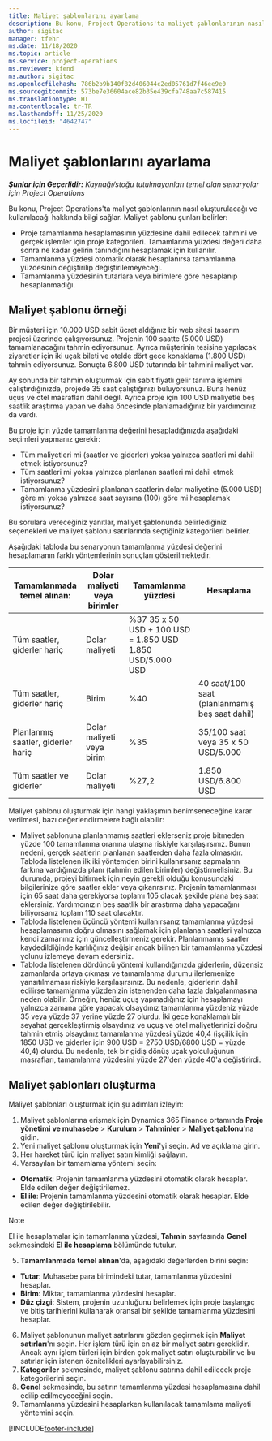 ```yaml
---
title: Maliyet şablonlarını ayarlama
description: Bu konu, Project Operations'ta maliyet şablonlarının nasıl oluşturulacağı ve kullanılacağı hakkında bilgi sağlar.
author: sigitac
manager: tfehr
ms.date: 11/18/2020
ms.topic: article
ms.service: project-operations
ms.reviewer: kfend
ms.author: sigitac
ms.openlocfilehash: 786b2b9b140f82d406044c2ed05761d7f46ee9e0
ms.sourcegitcommit: 573be7e36604ace82b35e439cfa748aa7c587415
ms.translationtype: HT
ms.contentlocale: tr-TR
ms.lasthandoff: 11/25/2020
ms.locfileid: "4642747"
---
```

# <a name="set-up-cost-templates"></a>Maliyet şablonlarını ayarlama

_**Şunlar için Geçerlidir:** Kaynağı/stoğu tutulmayanları temel alan senaryolar için Project Operations_


Bu konu, Project Operations'ta maliyet şablonlarının nasıl oluşturulacağı ve kullanılacağı hakkında bilgi sağlar. Maliyet şablonu şunları belirler:

- Proje tamamlanma hesaplamasının yüzdesine dahil edilecek tahmini ve gerçek işlemler için proje kategorileri. Tamamlanma yüzdesi değeri daha sonra ne kadar gelirin tanındığını hesaplamak için kullanılır.
- Tamamlanma yüzdesi otomatik olarak hesaplanırsa tamamlanma yüzdesinin değiştirilip değiştirilemeyeceği.
- Tamamlanma yüzdesinin tutarlara veya birimlere göre hesaplanıp hesaplanmadığı.

## <a name="cost-template-example"></a>Maliyet şablonu örneği

Bir müşteri için 10.000 USD sabit ücret aldığınız bir web sitesi tasarım projesi üzerinde çalışıyorsunuz. Projenin 100 saatte (5.000 USD) tamamlanacağını tahmin ediyorsunuz. Ayrıca müşterinin tesisine yapılacak ziyaretler için iki uçak bileti ve otelde dört gece konaklama (1.800 USD) tahmin ediyorsunuz. Sonuçta 6.800 USD tutarında bir tahmini maliyet var.

Ay sonunda bir tahmin oluşturmak için sabit fiyatlı gelir tanıma işlemini çalıştırdığınızda, projede 35 saat çalıştığınızı buluyorsunuz. Buna henüz uçuş ve otel masrafları dahil değil. Ayrıca proje için 100 USD maliyetle beş saatlik araştırma yapan ve daha öncesinde planlamadığınız bir yardımcınız da vardı.

Bu proje için yüzde tamamlanma değerini hesapladığınızda aşağıdaki seçimleri yapmanız gerekir:

- Tüm maliyetleri mi (saatler ve giderler) yoksa yalnızca saatleri mi dahil etmek istiyorsunuz?
- Tüm saatleri mi yoksa yalnızca planlanan saatleri mi dahil etmek istiyorsunuz?
- Tamamlanma yüzdesini planlanan saatlerin dolar maliyetine (5.000 USD) göre mi yoksa yalnızca saat sayısına (100) göre mi hesaplamak istiyorsunuz?

Bu sorulara vereceğiniz yanıtlar, maliyet şablonunda belirlediğiniz seçenekleri ve maliyet şablonu satırlarında seçtiğiniz kategorileri belirler.

Aşağıdaki tabloda bu senaryonun tamamlanma yüzdesi değerini hesaplamanın farklı yöntemlerinin sonuçları gösterilmektedir.

| Tamamlanmada temel alınan: | Dolar maliyeti veya birimler | Tamamlanma yüzdesi | Hesaplama |
| --- | --- | --- | --- |
| Tüm saatler, giderler hariç | Dolar maliyeti | %37 35 x 50 USD + 100 USD = 1.850 USD 1.850 USD/5.000 USD |
| Tüm saatler, giderler hariç | Birim | %40 | 40 saat/100 saat (planlanmamış beş saat dahil) |
| Planlanmış saatler, giderler hariç | Dolar maliyeti veya birim | %35 | 35/100 saat veya 35 x 50 USD/5.000 |
| Tüm saatler ve giderler | Dolar maliyeti | %27,2 | 1.850 USD/6.800 USD |

Maliyet şablonu oluşturmak için hangi yaklaşımın benimseneceğine karar verilmesi, bazı değerlendirmelere bağlı olabilir:

- Maliyet şablonuna planlanmamış saatleri eklerseniz proje bitmeden yüzde 100 tamamlanma oranına ulaşma riskiyle karşılaşırsınız. Bunun nedeni, gerçek saatlerin planlanan saatlerden daha fazla olmasıdır. Tabloda listelenen ilk iki yöntemden birini kullanırsanız sapmaların farkına vardığınızda planı (tahmin edilen birimler) değiştirmelisiniz. Bu durumda, projeyi bitirmek için neyin gerekli olduğu konusundaki bilgilerinize göre saatler ekler veya çıkarırsınız. Projenin tamamlanması için 65 saat daha gerekiyorsa toplamı 105 olacak şekilde plana beş saat eklersiniz. Yardımcınızın beş saatlik bir araştırma daha yapacağını biliyorsanız toplam 110 saat olacaktır.
- Tabloda listelenen üçüncü yöntemi kullanırsanız tamamlanma yüzdesi hesaplamasının doğru olmasını sağlamak için planlanan saatleri yalnızca kendi zamanınız için güncelleştirmeniz gerekir. Planlanmamış saatler kaydedildiğinde karlılığınız değişir ancak bilinen bir tamamlanma yüzdesi yolunu izlemeye devam edersiniz.
- Tabloda listelenen dördüncü yöntemi kullandığınızda giderlerin, düzensiz zamanlarda ortaya çıkması ve tamamlanma durumu ilerlemenize yansıtılmaması riskiyle karşılaşırsınız. Bu nedenle, giderlerin dahil edilirse tamamlanma yüzdenizin istenenden daha fazla dalgalanmasına neden olabilir. Örneğin, henüz uçuş yapmadığınız için hesaplamayı yalnızca zamana göre yapacak olsaydınız tamamlanma yüzdeniz yüzde 35 veya yüzde 37 yerine yüzde 27 olurdu. İki gece konaklamalı bir seyahat gerçekleştirmiş olsaydınız ve uçuş ve otel maliyetlerinizi doğru tahmin etmiş olsaydınız tamamlanma yüzdesi yüzde 40,4 (işçilik için 1850 USD ve giderler için 900 USD = 2750 USD/6800 USD = yüzde 40,4) olurdu. Bu nedenle, tek bir gidiş dönüş uçak yolculuğunun masrafları, tamamlanma yüzdesini yüzde 27'den yüzde 40'a değiştirirdi.

## <a name="create-cost-templates"></a>Maliyet şablonları oluşturma
Maliyet şablonları oluşturmak için şu adımları izleyin:

1. Maliyet şablonlarına erişmek için Dynamics 365 Finance ortamında **Proje yönetimi ve muhasebe** > **Kurulum** > **Tahminler** > **Maliyet şablonu**'na gidin.
2. Yeni maliyet şablonu oluşturmak için **Yeni**'yi seçin. Ad ve açıklama girin.
3. Her hareket türü için maliyet satırı kimliği sağlayın.
4. Varsayılan bir tamamlama yöntemi seçin:

  - **Otomatik**: Projenin tamamlanma yüzdesini otomatik olarak hesaplar. Elde edilen değer değiştirilemez.
  - **El ile**: Projenin tamamlanma yüzdesini otomatik olarak hesaplar. Elde edilen değer değiştirilebilir.

  > [!NOTE]
  > El ile hesaplamalar için tamamlanma yüzdesi, **Tahmin** sayfasında **Genel** sekmesindeki **El ile hesaplama** bölümünde tutulur.

5. **Tamamlanmada temel alınan**'da, aşağıdaki değerlerden birini seçin:

  - **Tutar**: Muhasebe para birimindeki tutar, tamamlanma yüzdesini hesaplar.
  - **Birim**: Miktar, tamamlanma yüzdesini hesaplar.
  - **Düz çizgi**: Sistem, projenin uzunluğunu belirlemek için proje başlangıç ve bitiş tarihlerini kullanarak oransal bir şekilde tamamlanma yüzdesini hesaplar.

6. Maliyet şablonunun maliyet satırlarını gözden geçirmek için **Maliyet satırları**'nı seçin. Her işlem türü için en az bir maliyet satırı gereklidir. Ancak aynı işlem türleri için birden çok maliyet satırı oluşturabilir ve bu satırlar için istenen öznitelikleri ayarlayabilirsiniz.
7. **Kategoriler** sekmesinde, maliyet şablonu satırına dahil edilecek proje kategorilerini seçin.
8. **Genel** sekmesinde, bu satırın tamamlanma yüzdesi hesaplamasına dahil edilip edilmeyeceğini seçin.
9. Tamamlanma yüzdesini hesaplarken kullanılacak tamamlama maliyeti yöntemini seçin.


[!INCLUDE[footer-include](../includes/footer-banner.md)]